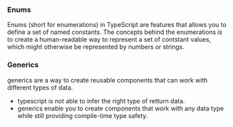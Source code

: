 ### Enums
Enums (short for enumerations) in TypeScript are features that allows you to define a set of named constants.
The concepts behind the enumerations is to create a human-readable way to represent a set of contstant values, which might otherwise be represented by numbers or strings.

### Generics
generics are a way to create reusable components that can work with different types of data.
- typescript is not able to infer the right type of retturn data.
- generics enable you to create components that work with any data type while still providing compile-time type safety.